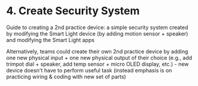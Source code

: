 # 4. Create Security System

Guide to creating a 2nd practice device:  a simple security system created by modifying the Smart Light device \(by adding motion sensor + speaker\) and modifying the Smart Light apps

Alternatively, teams could create their own 2nd practice device by adding one new physical input + one new physical output of their choice \(e.g., add trimpot dial + speaker, add temp sensor + micro OLED display, etc.\) - new device doesn't have to perform useful task \(instead emphasis is on practicing wiring & coding with new set of parts\)

